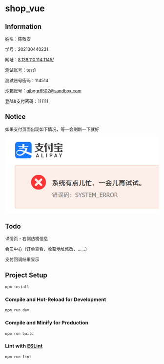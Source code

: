 # shop_vue

## Information

姓名：陈敬安

学号：202130440231

网址：[8.138.110.114:1145/](http://8.138.110.114:1145/ "http://8.138.110.114:1145/")

测试账号：test1

测试账号密码：114514

沙箱账号：qjbggr6502@sandbox.com

登陆&支付密码：111111

## Notice

如果支付页面出现如下情况，等一会刷新一下就好

![image.png](assets/image.png)

## Todo

详情页 - 右侧热榜信息

会员中心（订单查看、收获地址修改、……）

支付回调结果显示

## Project Setup

```sh
npm install
```

### Compile and Hot-Reload for Development

```sh
npm run dev
```

### Compile and Minify for Production

```sh
npm run build
```

### Lint with [ESLint](https://eslint.org/)

```sh
npm run lint
```
